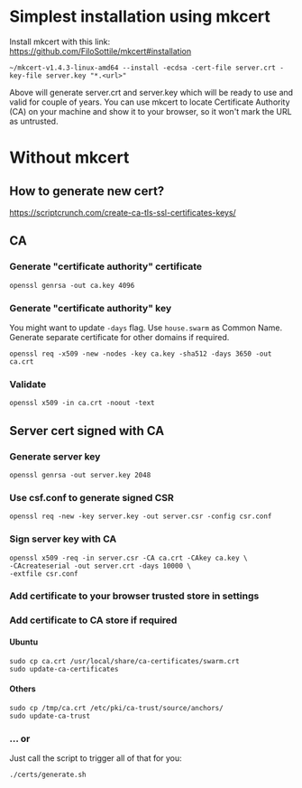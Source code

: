 # Simplest installation using mkcert
Install mkcert with this link: https://github.com/FiloSottile/mkcert#installation
```
~/mkcert-v1.4.3-linux-amd64 --install -ecdsa -cert-file server.crt -key-file server.key "*.<url>"
```
Above will generate server.crt and server.key which will be ready to use and valid for couple of years.
You can use mkcert to locate Certificate Authority (CA) on your machine and show it to your browser, so it won't mark the URL as untrusted.

# Without mkcert
## How to generate new cert?
https://scriptcrunch.com/create-ca-tls-ssl-certificates-keys/


## CA

### Generate "certificate authority" certificate
```
openssl genrsa -out ca.key 4096
```

### Generate "certificate authority" key
You might want to update `-days` flag. Use `house.swarm` as Common Name.
Generate separate certificate for other domains if required.
```
openssl req -x509 -new -nodes -key ca.key -sha512 -days 3650 -out ca.crt
```

### Validate
```
openssl x509 -in ca.crt -noout -text
```

## Server cert signed with CA
### Generate server key
```
openssl genrsa -out server.key 2048
```

### Use csf.conf to generate signed CSR
```
openssl req -new -key server.key -out server.csr -config csr.conf
```

### Sign server key with CA
```
openssl x509 -req -in server.csr -CA ca.crt -CAkey ca.key \
-CAcreateserial -out server.crt -days 10000 \
-extfile csr.conf
```

### Add certificate to your browser trusted store in settings

### Add certificate to CA store if required
#### Ubuntu
```
sudo cp ca.crt /usr/local/share/ca-certificates/swarm.crt
sudo update-ca-certificates
```

#### Others
```
sudo cp /tmp/ca.crt /etc/pki/ca-trust/source/anchors/
sudo update-ca-trust
```

### ... or
Just call the script to trigger all of that for you:
```
./certs/generate.sh
```

